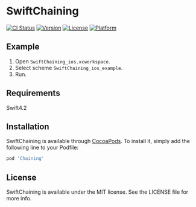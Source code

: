 # SwiftChaining

[![CI Status](https://img.shields.io/travis/git/SwiftChaining.svg?style=flat)](https://travis-ci.org/git/SwiftChaining)
[![Version](https://img.shields.io/cocoapods/v/SwiftChaining.svg?style=flat)](https://cocoapods.org/pods/SwiftChaining)
[![License](https://img.shields.io/cocoapods/l/SwiftChaining.svg?style=flat)](https://cocoapods.org/pods/SwiftChaining)
[![Platform](https://img.shields.io/cocoapods/p/SwiftChaining.svg?style=flat)](https://cocoapods.org/pods/SwiftChaining)

## Example

1. Open `SwiftChaining_ios.xcworkspace`.  
2. Select scheme `SwiftChaining_ios_example`.  
3. Run.

## Requirements

Swift4.2  

## Installation

SwiftChaining is available through [CocoaPods](https://cocoapods.org). To install
it, simply add the following line to your Podfile:

```ruby
pod 'Chaining'
```

## License

SwiftChaining is available under the MIT license. See the LICENSE file for more info.

